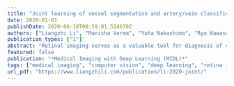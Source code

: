 ```yaml
---
title: "Joint learning of vessel segmentation and artery/vein classification with post-processing"
date: 2020-01-01
publishDate: 2020-06-18T00:59:01.514670Z
authors: ["Liangzhi Li", "Manisha Verma", "Yuta Nakashima", "Ryo Kawasaki", "Hajime Nagahara"]
publication_types: ["1"]
abstract: "Retinal imaging serves as a valuable tool for diagnosis of various diseases. However, reading retinal images is a difficult and time-consuming task even for experienced specialists. The fundamental step towards automated retinal image analysis is vessel segmentation and artery/vein classification, which provide various information on potential disorders. To improve the performance of the existing automated methods for retinal image analysis, we propose a two-step vessel classification. We adopt a UNet-based model, SeqNet, to accurately segment vessels from the background and make prediction on the vessel type. Our model does segmentation and classification sequentially, which alleviates the problem of label distribution bias and facilitates training. To further refine classification results, we post-process them considering the structural information among vessels to propagate highly confident prediction to surrounding vessels. Our experiments show that our method improves AUC to 0.98 for segmentation and the accuracy to 0.92 in classification over DRIVE dataset."
featured: false
publication: "*Medical Imaging with Deep Learning (MIDL)*"
tags: ["medical imaging", "computer vision", "deep learning", "retina images", "vessel classification", "vessel segmentation"]
url_pdf: "https://www.liangzhili.com/publication/li-2020-joint/"
---
```


